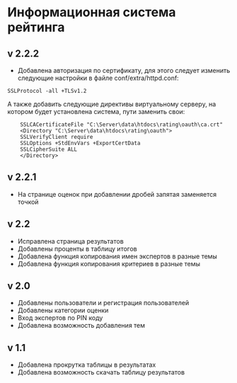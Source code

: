 # Информационная система рейтинга
## v 2.2.2
* Добавлена авторизация по сертификату, для этого следует изменить следующие настройки в файле conf/extra/httpd.conf:
```
SSLProtocol -all +TLSv1.2
```
А также добавить следующие директивы виртуальному серверу, на котором будет установлена система, пути заменить свои:
```	
	SSLCACertificateFile "C:\Server\data\htdocs\rating\oauth\ca.crt"
	<Directory "C:\Server\data\htdocs\rating\oauth">
	SSLVerifyClient require
	SSLOptions +StdEnvVars +ExportCertData
	SSLCipherSuite ALL
	</Directory>
 ```	
## v 2.2.1
* На странице оценок при добавлении дробей запятая заменяется точкой
## v 2.2
* Исправлена страница результатов
* Добавлены проценты в таблицу итогов
* Добавлена функция копирования имен экспертов в разные темы
* Добавлена функция копирования критериев в разные темы
## v 2.0
* Добавлены пользователи и регистрация пользователей
* Добавлены категории оценки
* Вход экспертов по PIN коду
* Добавлена возможность добавления тем
## v 1.1
* Добавлена прокрутка таблицы в результатах
* Добавлена возможность скачать таблицу результатов
